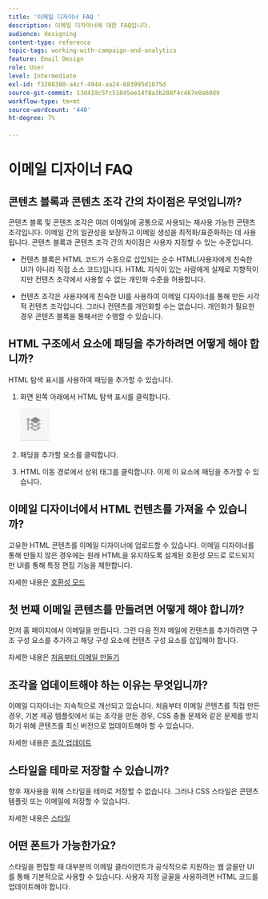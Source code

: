```yaml
---
title: '이메일 디자이너 FAQ '
description: 이메일 디자이너에 대한 FAQ입니다.
audience: designing
content-type: reference
topic-tags: working-with-campaign-and-analytics
feature: Email Design
role: User
level: Intermediate
exl-id: f3208380-a4cf-4944-aa24-883995d1075d
source-git-commit: 13d419c5fc51845ee14f8a3b288f4c467e0a60d9
workflow-type: tm+mt
source-wordcount: '440'
ht-degree: 7%

---
```


# 이메일 디자이너 FAQ

## 콘텐츠 블록과 콘텐츠 조각 간의 차이점은 무엇입니까?

콘텐츠 블록 및 콘텐츠 조각은 여러 이메일에 공통으로 사용되는 재사용 가능한 콘텐츠 조각입니다. 이메일 간의 일관성을 보장하고 이메일 생성을 최적화/표준화하는 데 사용됩니다. 콘텐츠 블록과 콘텐츠 조각 간의 차이점은 사용자 지정할 수 있는 수준입니다.

* 컨텐츠 블록은 HTML 코드가 수동으로 삽입되는 순수 HTML(사용자에게 친숙한 UI가 아니라 직접 소스 코드)입니다. HTML 지식이 있는 사람에게 실제로 지향적이지만 컨텐츠 조각에서 사용할 수 없는 개인화 수준을 허용합니다.

* 컨텐츠 조각은 사용자에게 친숙한 UI를 사용하여 이메일 디자이너를 통해 만든 시각적 컨텐츠 조각입니다. 그러나 컨텐츠를 개인화할 수는 없습니다. 개인화가 필요한 경우 콘텐츠 블록을 통해서만 수행할 수 있습니다.

## HTML 구조에서 요소에 패딩을 추가하려면 어떻게 해야 합니까?

HTML 탐색 표시를 사용하여 패딩을 추가할 수 있습니다.

1. 화면 왼쪽 아래에서 HTML 탐색 표시를 클릭합니다.

   ![](assets/do-not-localize/breadcrumb.png)

1. 패딩을 추가할 요소를 클릭합니다.
1. HTML 이동 경로에서 상위 태그를 클릭합니다.
이제 이 요소에 패딩을 추가할 수 있습니다.

## 이메일 디자이너에서 HTML 컨텐츠를 가져올 수 있습니까?

고유한 HTML 콘텐츠를 이메일 디자이너에 업로드할 수 있습니다. 이메일 디자이너를 통해 만들지 않은 경우에는 원래 HTML을 유지하도록 설계된 호환성 모드로 로드되지만 UI를 통해 특정 편집 기능을 제한합니다.

자세한 내용은 [호환성 모드](../../designing/using/using-existing-content.md#compatibility-mode)

## 첫 번째 이메일 콘텐츠를 만들려면 어떻게 해야 합니까?

먼저 홈 페이지에서 이메일을 만듭니다.
그런 다음 전자 메일에 컨텐츠를 추가하려면 구조 구성 요소를 추가하고 해당 구성 요소에 컨텐츠 구성 요소를 삽입해야 합니다.

자세한 내용은 [처음부터 이메일 만들기](../../designing/using/quick-start.md#from-scratch-email)

## 조각을 업데이트해야 하는 이유는 무엇입니까?

이메일 디자이너는 지속적으로 개선되고 있습니다. 처음부터 이메일 콘텐츠를 직접 만든 경우, 기본 제공 템플릿에서 또는 조각을 만든 경우, CSS 충돌 문제와 같은 문제를 방지하기 위해 콘텐츠를 최신 버전으로 업데이트해야 할 수 있습니다.

자세한 내용은 [조각 업데이트](../../designing/using/designing-content-in-adobe-campaign.md#email-designer-updates)

## 스타일을 테마로 저장할 수 있습니까?

향후 재사용을 위해 스타일을 테마로 저장할 수 없습니다. 그러나 CSS 스타일은 콘텐츠 템플릿 또는 이메일에 저장할 수 있습니다.

자세한 내용은 [스타일](../../designing/using/styles.md)

## 어떤 폰트가 가능한가요?

스타일을 편집할 때 대부분의 이메일 클라이언트가 공식적으로 지원하는 웹 글꼴만 UI를 통해 기본적으로 사용할 수 있습니다. 사용자 지정 글꼴을 사용하려면 HTML 코드를 업데이트해야 합니다.
